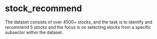 # stock_recommend
The dataset consists of over 4500+ stocks, and the task is to identify and recommend 5 stocks and the focus is on selecting stocks from a specific subsector within the dataset.
